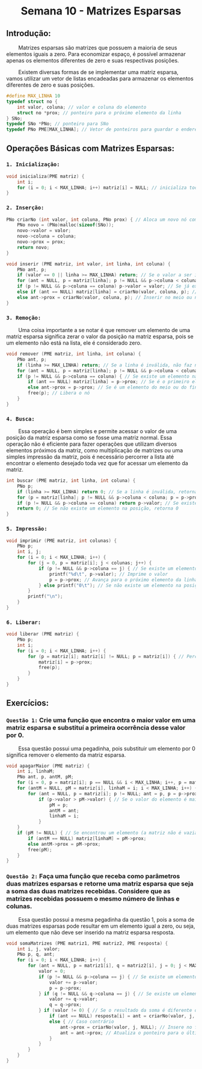 <h1 align="center"> Semana 10 - Matrizes Esparsas </h1>

## Introdução:
&emsp;&emsp; Matrizes esparsas são matrizes que possuem a maioria de seus elementos iguais a zero. Para economizar espaço, é possível armazenar apenas os elementos diferentes de zero e suas respectivas posições.

&emsp;&emsp; Existem diversas formas de se implementar uma matriz esparsa, vamos utilizar um vetor de listas encadeadas para armazenar os elementos diferentes de zero e suas posições.
~~~c
#define MAX_LINHA 10
typedef struct no {
	int valor, coluna; // valor e coluna do elemento
	struct no *prox; // ponteiro para o próximo elemento da linha
} SNo;
typedef SNo *PNo; // ponteiro para SNo
typedef PNo PME[MAX_LINHA]; // Vetor de ponteiros para guardar o endereço do primeiro nó de cada linha
~~~

## Operações Básicas com Matrizes Esparsas:
### `1. Inicialização:`
~~~c
void inicializa(PME matriz) {
	int i;
	for (i = 0; i < MAX_LINHA; i++) matriz[i] = NULL; // inicializa todas as linhas com NULL (vazias)
}
~~~

### `2. Inserção:`
~~~c
PNo criarNo (int valor, int coluna, PNo prox) { // Aloca um novo nó com os valores passados e retorna o endereço
	PNo novo = (PNo)malloc(sizeof(SNo));
	novo->valor = valor;
	novo->coluna = coluna;
	novo->prox = prox;
	return novo;
}
~~~
~~~c
void inserir (PME matriz, int valor, int linha, int coluna) {
	PNo ant, p;
	if (valor == 0 || linha >= MAX_LINHA) return; // Se o valor a ser inserido é zero ou a linha é inválida, não faz nada
	for (ant = NULL, p = matriz[linha]; p != NULL && p->coluna < coluna; ant = p, p = p->prox); // percorre a linha até encontrar a posição correta
	if (p != NULL && p->coluna == coluna) p->valor = valor; // Se já existe um elemento na posição, atualiza o valor
	else if (ant == NULL) matriz[linha] = criarNo(valor, coluna, p); // Inserir no início da linha
	else ant->prox = criarNo(valor, coluna, p); // Inserir no meio ou no final da linha
}
~~~

### `3. Remoção:`
&emsp;&emsp; Uma coisa importante a se notar é que remover um elemento de uma matriz esparsa significa zerar o valor da posição na matriz esparsa, pois se um elemento não está na lista, ele é considerado zero.
~~~c
void remover (PME matriz, int linha, int coluna) {
	PNo ant, p;
	if (linha >= MAX_LINHA) return; // Se a linha é inválida, não faz nada
	for (ant = NULL, p = matriz[linha]; p != NULL && p->coluna < coluna; ant = p, p = p->prox); // percorre a linha até encontrar a posição correta
	if (p != NULL && p->coluna == coluna) { // Se existe um elemento na posição
		if (ant == NULL) matriz[linha] = p->prox; // Se é o primeiro elemento da linha
		else ant->prox = p->prox; // Se é um elemento do meio ou do final da linha
		free(p); // Libera o nó
	}
}
~~~

### `4. Busca:`
&emsp;&emsp; Essa operação é bem simples e permite acessar o valor de uma posição da matriz esparsa como se fosse uma matriz normal. Essa operação não é eficiente para fazer operações que utilizam diversos elementos próximos da matriz, como multiplicação de matrizes ou uma simples impressão da matriz, pois é necessário percorrer a lista até encontrar o elemento desejado toda vez que for acessar um elemento da matriz.
~~~c
int buscar (PME matriz, int linha, int coluna) {
	PNo p;
	if (linha >= MAX_LINHA) return 0; // Se a linha é inválida, retorna 0. O ideal seria retornar um valor que não pode ser um elemento da matriz
	for (p = matriz[linha]; p != NULL && p->coluna < coluna; p = p->prox); // percorre a linha até encontrar a posição correta
	if (p != NULL && p->coluna == coluna) return p->valor; // Se existe um elemento na posição, retorna o valor
	return 0; // Se não existe um elemento na posição, retorna 0
}
~~~

### `5. Impressão:`
~~~c
void imprimir (PME matriz, int colunas) {
	PNo p;
	int i, j;
	for (i = 0; i < MAX_LINHA; i++) {
		for (j = 0, p = matriz[i]; j < colunas; j++) {
			if (p != NULL && p->coluna == j) { // Se existe um elemento na posição
				printf("%d\t", p->valor); // Imprime o valor
				p = p->prox; // Avança para o próximo elemento da linha
			} else printf("0\t"); // Se não existe um elemento na posição, imprime 0
		}
		printf("\n");
	}
}
~~~

### `6. Liberar:`
~~~c
void liberar (PME matriz) {
	PNo p;
	int i;
	for (i = 0; i < MAX_LINHA; i++) {
		for (p = matriz[i]; matriz[i] != NULL; p = matriz[i]) { // Percorre a linha liberando os nós
			matriz[i] = p->prox;
			free(p);
		}
	}
}
~~~



## Exercícios:
### `Questão 1:` Crie uma função que encontra o maior valor em uma matriz esparsa e substituí a primeira ocorrência desse valor por 0.
&emsp;&emsp; Essa questão possui uma pegadinha, pois substituir um elemento por 0 significa remover o elemento da matriz esparsa.
~~~c
void apagarMaior (PME matriz) {
	int i, linhaM;
	PNo ant, p, antM, pM;
	for (i = 0, p = matriz[i]; p == NULL && i < MAX_LINHA; i++, p = matriz[i]); // Encontra a primeira linha não vazia
	for (antM = NULL, pM = matriz[i], linhaM = i; i < MAX_LINHA; i++) {
		for (ant = NULL, p = matriz[i]; p != NULL; ant = p, p = p->prox) // Percorre a linha
			if (p->valor > pM->valor) { // Se o valor do elemento é maior que o maior valor encontrado até agora
				pM = p;
				antM = ant;
				linhaM = i;
			}
	}
	if (pM != NULL) { // Se encontrou um elemento (a matriz não é vazia)
		if (antM == NULL) matriz[linhaM] = pM->prox; 
		else antM->prox = pM->prox;
		free(pM);
	}
}
~~~


### `Questão 2:` Faça uma função que receba como parâmetros duas matrizes esparsas e retorne uma matriz esparsa que seja a soma das duas matrizes recebidas. Considere que as matrizes recebidas possuem o mesmo número de linhas e colunas.
&emsp;&emsp; Essa questão possui a mesma pegadinha da questão 1, pois a soma de duas matrizes esparsas pode resultar em um elemento igual a zero, ou seja, um elemento que não deve ser inserido na matriz esparsa resposta.
~~~c
void somaMatrizes (PME matriz1, PME matriz2, PME resposta) {
	int i, j, valor; 
	PNo p, q, ant;
	for (i = 0; i < MAX_LINHA; i++) {
		for (ant = NULL, p = matriz1[i], q = matriz2[i], j = 0; j < MAX_LINHA; j++) { // Percorre as duas linhas ao mesmo tempo
			valor = 0;
			if (p != NULL && p->coluna == j) { // Se existe um elemento na posição na primeira matriz, soma e avança
				valor += p->valor;
				p = p->prox;
			} if (q != NULL && q->coluna == j) { // Se existe um elemento na posição na segunda matriz, soma e avança
				valor += q->valor;
				q = q->prox;
			} if (valor != 0) { // Se o resultado da soma é diferente de zero, insere na matriz resposta
				if (ant == NULL) resposta[i] = ant = criarNo(valor, j, NULL); // Se é o primeiro elemento da linha
				else { // Caso contrário
					ant->prox = criarNo(valor, j, NULL); // Insere no final da linha
					ant = ant->prox; // Atualiza o ponteiro para o último elemento da linha
				}
			}
		}
	}
}
~~~